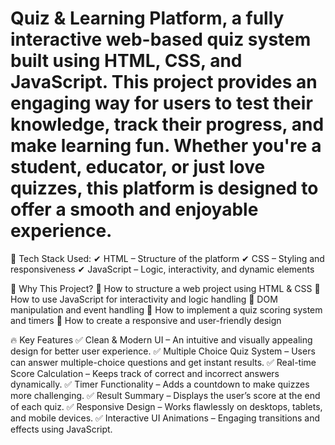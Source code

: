 # Quiz & Learning Platform, a fully interactive web-based quiz system built using HTML, CSS, and JavaScript. This project provides an engaging way for users to test their knowledge, track their progress, and make learning fun. Whether you're a student, educator, or just love quizzes, this platform is designed to offer a smooth and enjoyable experience.

📌 Tech Stack Used:
✔ HTML – Structure of the platform
✔ CSS – Styling and responsiveness
✔ JavaScript – Logic, interactivity, and dynamic elements

🎯 Why This Project?
🔹 How to structure a web project using HTML & CSS
🔹 How to use JavaScript for interactivity and logic handling
🔹 DOM manipulation and event handling
🔹 How to implement a quiz scoring system and timers
🔹 How to create a responsive and user-friendly design

🔥 Key Features
✅ Clean & Modern UI – An intuitive and visually appealing design for better user experience.
✅ Multiple Choice Quiz System – Users can answer multiple-choice questions and get instant results.
✅ Real-time Score Calculation – Keeps track of correct and incorrect answers dynamically.
✅ Timer Functionality – Adds a countdown to make quizzes more challenging.
✅ Result Summary – Displays the user’s score at the end of each quiz.
✅ Responsive Design – Works flawlessly on desktops, tablets, and mobile devices.
✅ Interactive UI Animations – Engaging transitions and effects using JavaScript.
